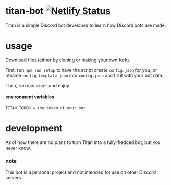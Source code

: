 # titan-bot [![Netlify Status](https://api.netlify.com/api/v1/badges/018d754d-d07c-4780-8da6-d5e05e4e5337/deploy-status)](https://app.netlify.com/sites/scintillating-chebakia-7c4d0a/deploys)
Titan is a simple Discord bot developed to learn how Discord bots are made.

# usage
Download files (either by cloning or making your own fork).

First, run ``` npm run setup ``` to have the script create ```config.json``` for you, or rename ```config-template.json``` into ```config.json``` and fill it with your bot data.


Then, run  ```npm start``` and enjoy.

#### environment variables

```TITAN_TOKEN = the token of your bot```


# development
As of now there are no plans to turn Titan into a fully-fledged bot, but you never know.


### note
This bot is a personal project and not intended for use on other Discord servers.

